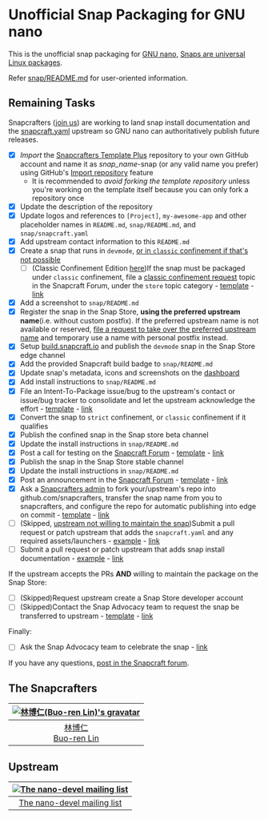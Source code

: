 # Unofficial Snap Packaging for GNU nano
This is the unofficial snap packaging for [GNU nano](https://www.nano-editor.org), [Snaps are universal Linux packages](https://snapcraft.io).

Refer [snap/README.md](snap/README.md) for user-oriented information.

## Remaining Tasks
Snapcrafters ([join us](https://forum.snapcraft.io/t/join-snapcrafters/1325)) are working to land snap install documentation and the [snapcraft.yaml](https://github.com/brlin-tw/snapcrafters-template-plus/blob/master/snap/snapcraft.yaml) upstream so GNU nano can authoritatively publish future releases.

- [x] *Import* the [Snapcrafters Template Plus](https://github.com/brlin-tw/snapcrafters-template-plus) repository to your own GitHub account and name it as _snap_name_-snap (or any valid name you prefer) using GitHub's [Import repository](https://github.com/new/import) feature
  - It is recommended to *avoid forking the template repository* unless you're working on the template itself because you can only fork a repository once
- [x] Update the description of the repository
- [x] Update logos and references to `[Project]`, `my-awesome-app` and other placeholder names in `README.md`, `snap/README.md`, and `snap/snapcraft.yaml`
- [x] Add upstream contact information to this `README.md`
- [x] Create a snap that runs in `devmode`, [or in `classic` confinement if that's not possible](https://forum.snapcraft.io/t/subtle-differences-between-devmode-and-classic-confinement-snaps/7267)
    - [ ] (Classic Confinement Edition [here](https://github.com/brlin-tw/nano-classic-snap))If the snap must be packaged under `classic` confinement, file a [classic confinement request](https://forum.snapcraft.io/t/process-for-reviewing-classic-confinement-snaps/1460) topic in the Snapcraft Forum, under the `store` topic category - [template](https://github.com/brlin-tw/snapcrafters-template-plus/wiki/Classic-Confinement-Request-Template) - [link]()
- [x] Add a screenshot to `snap/README.md`
- [x] Register the snap in the Snap Store, **using the preferred upstream name**(i.e. without custom postfix).  If the preferred upstream name is not available or reserved, [file a request to take over the preferred upstream name](https://dashboard.snapcraft.io/register-snap) and temporary use a name with personal postfix instead.
- [x] Setup [build.snapcraft.io](https://build.snapcraft.io) and publish the `devmode` snap in the Snap Store edge channel
- [x] Add the provided Snapcraft build badge to `snap/README.md`
- [x] Update snap's metadata, icons and screenshots on the [dashboard](https://dashboard.snapcraft.io)
- [x] Add install instructions to `snap/README.md`
- [x] File an Intent-To-Package issue/bug to the upstream's contact or issue/bug tracker to consolidate and let the upstream acknowledge the effort - [template](https://github.com/brlin-tw/snapcrafters-template-plus/wiki/Intent-To-Package-Template) - [link](http://lists.gnu.org/archive/html/nano-devel/2018-12/msg00003.html)
- [x] Convert the snap to `strict` confinement, or `classic` confinement if it qualifies
- [x] Publish the confined snap in the Snap store beta channel
- [x] Update the install instructions in `snap/README.md`
- [x] Post a call for testing on the [Snapcraft Forum](https://forum.snapcraft.io) - [template](https://github.com/brlin-tw/snapcrafters-template-plus/wiki/Call-for-Testing-Template) - [link](https://forum.snapcraft.io/t/call-for-testing-the-unofficial-nano-text-editor/8871)
- [x] Publish the snap in the Snap Store stable channel
- [x] Update the install instructions in `snap/README.md`
- [x] Post an announcement in the [Snapcraft Forum](https://forum.snapcraft.io) - [template](https://github.com/brlin-tw/snapcrafters-template-plus/wiki/Release-Announcement-Template) - [link](https://forum.snapcraft.io/t/the-unofficial-nano-text-editor/8872)
- [x] Ask a [Snapcrafters admin](https://github.com/orgs/snapcrafters/people?query=%20role%3Aowner) to fork your/upstream's repo into github.com/snapcrafters, transfer the snap name from you to snapcrafters, and configure the repo for automatic publishing into edge on commit - [template](https://github.com/brlin-tw/snapcrafters-template-plus/wiki/Ownership-Transfer-Template#transfer-to-the-snapcrafters-organization) - [link](https://forum.snapcraft.io/t/please-transfer-nano-to-snapcrafters/8873)
- [ ] (Skipped, [upstream not willing to maintain the snap](http://lists.gnu.org/archive/html/nano-devel/2018-12/msg00008.html))Submit a pull request or patch upstream that adds the `snapcraft.yaml` and any required assets/launchers - [example](https://github.com/htacg/tidy-html5/pull/749) - [link]()
- [ ] Submit a pull request or patch upstream that adds snap install documentation - [example](https://github.com/htacg/html-tidy.org/pull/11) - [link]()

If the upstream accepts the PRs **AND** willing to maintain the package on the Snap Store:
- [ ] (Skipped)Request upstream create a Snap Store developer account
- [ ] (Skipped)Contact the Snap Advocacy team to request the snap be transferred to upstream - [template](https://github.com/brlin-tw/snapcrafters-template-plus/wiki/Ownership-Transfer-Template#transfer-to-upstream) - [link]()

Finally:

* [ ] Ask the Snap Advocacy team to celebrate the snap - [link]()

If you have any questions, [post in the Snapcraft forum](https://forum.snapcraft.io).

## The Snapcrafters
| [![林博仁(Buo-ren Lin)'s gravatar](http://gravatar.com/avatar/66a5b84972e73e895d5d68d48b1e1e21/?s=128)](https://github.com/brlin-tw) |
| :-: |
| [林博仁<br>Buo-ren Lin](https://github.com/brlin-tw) |

## Upstream
| [![The nano-devel mailing list](https://www.nano-editor.org/favicon.ico)](https://lists.gnu.org/mailman/listinfo/nano-devel) |
| :----------------------------------------------------------: |
| [The nano-devel mailing list](https://lists.gnu.org/mailman/listinfo/nano-devel) |
